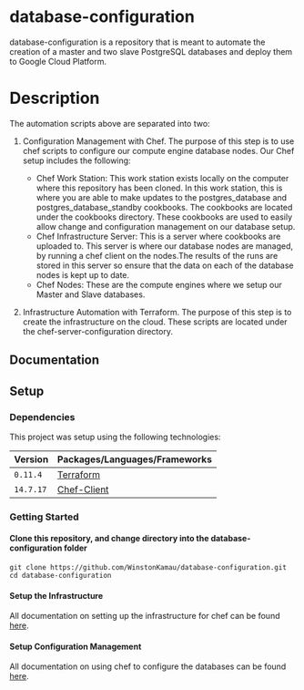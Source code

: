 # database-configuration

database-configuration is a repository that is meant to automate the creation of a master and two slave PostgreSQL databases and deploy them to Google Cloud Platform.

# Description

The automation scripts above are separated into two:

1. Configuration Management with Chef.
The purpose of this step is to use chef scripts to configure our compute engine database nodes. Our Chef setup includes the following:
    - Chef Work Station: This work station exists locally on the computer where this repository has been cloned. In this work station, this is where you are able to make updates to the postgres_database and postgres_database_standby cookbooks. The cookbooks are located under the cookbooks directory. These cookbooks are used to easily allow change and configuration management on our database setup.
    - Chef Infrastructure Server: This is a server where cookbooks are uploaded to. This server is where our database nodes are managed, by running a chef client on the nodes.The results of the runs are stored in this server so ensure that the data on each of the database nodes is kept up to date.
    - Chef Nodes: These are the compute engines where we setup our Master and Slave databases.

2. Infrastructure Automation with Terraform.
The purpose of this step is to create the infrastructure on the cloud. These scripts are located under the chef-server-configuration directory. 


## Documentation

## Setup

### Dependencies

This project was setup using the following technologies:

| **Version**     | **Packages/Languages/Frameworks**                              |
|-----------------|----------------------------------------------------------------|
|`0.11.4`         | [Terraform](https://www.terraform.io/) |
|`14.7.17`        | [Chef-Client](https://docs.chef.io/install_server.html)          |

### Getting Started

#### Clone this repository, and change directory into the database-configuration folder
    git clone https://github.com/WinstonKamau/database-configuration.git
    cd database-configuration
#### Setup the Infrastructure
All documentation on setting up the infrastructure for chef can be found [here](chef-server-configuration/README.MD).
#### Setup Configuration Management    
All documentation on using chef to configure the databases can be found [here](cookbooks/README.Md).
